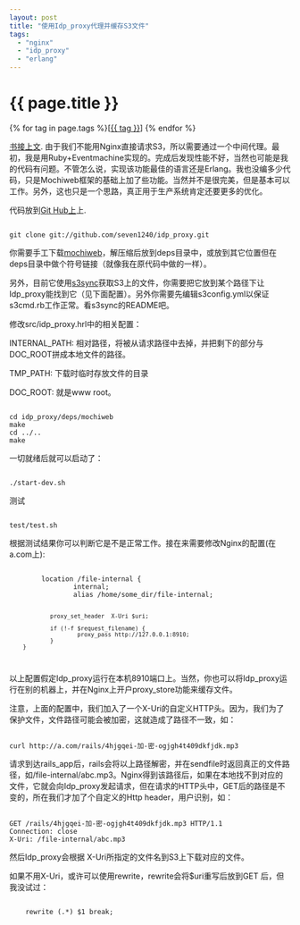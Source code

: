 ```yaml
---
layout: post
title: "使用Idp_proxy代理并缓存S3文件"
tags:
  - "nginx"
  - "idp_proxy"
  - "erlang"
---
```


# {{ page.title }}

<div class="tags">
{% for tag in page.tags %}[<a class="tag" href="/tags.html#{{ tag }}">{{ tag }}</a>] {% endfor %}
</div>


[书接上文](/past/2009/11/9/shi-yong-nginxrailsjin-xing-wen-jian-xia-zai-kong-zhi-he-huan-cun-jing-xiang/). 由于我们不能用Nginx直接请求S3，所以需要通过一个中间代理。最初，我是用Ruby+Eventmachine实现的。完成后发现性能不好，当然也可能是我的代码有问题。不管怎么说，实现该功能最佳的语言还是Erlang。我也没编多少代码，只是Mochiweb框架的基础上加了些功能。当然并不是很完美，但是基本可以工作。另外，这也只是一个思路，真正用于生产系统肯定还要更多的优化。

代码放到[Git Hub上](http://github.com/seven1240/idp_proxy)上.

<code>
git clone git://github.com/seven1240/idp_proxy.git
</code>

你需要手工下载[mochiweb](http://code.google.com/p/mochiweb/)，解压缩后放到deps目录中，或放到其它位置但在deps目录中做个符号链接（就像我在原代码中做的一样）。

另外，目前它使用[s3sync](http://s3sync.net/wiki)获取S3上的文件，你需要把它放到某个路径下让Idp_proxy能找到它（见下面配置）。另外你需要先编辑s3config.yml以保证s3cmd.rb工作正常。看s3sync的README吧。

修改src/idp_proxy.hrl中的相关配置：

INTERNAL_PATH: 相对路径，将被从请求路径中去掉，并把剩下的部分与DOC_ROOT拼成本地文件的路径。

TMP_PATH: 下载时临时存放文件的目录

DOC_ROOT: 就是www root。

<code>
cd idp_proxy/deps/mochiweb
make
cd ../..
make
</code>

一切就绪后就可以启动了：

<code>
./start-dev.sh
</code>

测试

<code>
test/test.sh
</code>

根据测试结果你可以判断它是不是正常工作。接在来需要修改Nginx的配置(在a.com上):

<code>
        location /file-internal {
                internal;
                alias /home/some_dir/file-internal;

                proxy_set_header  X-Uri $uri;

                if (!-f $request_filename) {
                        proxy_pass http://127.0.0.1:8910;
                }
        }
</code>

以上配置假定Idp_proxy运行在本机8910端口上。当然，你也可以将Idp_proxy运行在别的机器上，并在Nginx上开户proxy_store功能来缓存文件。

注意，上面的配置中，我们加入了一个X-Uri的自定义HTTP头。因为，我们为了保护文件，文件路径可能会被加密，这就造成了路径不一致，如：

<code>
curl http://a.com/rails/4hjgqei-加-密-ogjgh4t409dkfjdk.mp3
</code>

请求到达rails_app后，rails会将以上路径解密，并在sendfile时返回真正的文件路径，如/file-internal/abc.mp3。Nginx得到该路径后，如果在本地找不到对应的文件，它就会向Idp_proxy发起请求，但在请求的HTTP头中，GET后的路径是不变的，所在我们才加了个自定义的Http header，用户识别，如：

<code>
GET /rails/4hjgqei-加-密-ogjgh4t409dkfjdk.mp3 HTTP/1.1
Connection: close
X-Uri: /file-internal/abc.mp3
</code>

然后Idp_proxy会根据 X-Uri所指定的文件名到S3上下载对应的文件。

如果不用X-Uri，或许可以使用rewrite，rewrite会将$uri重写后放到GET 后，但我没试过：

<code>
	rewrite (.*) $1 break;
</code>

